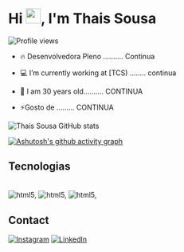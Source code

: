 <h1 align="left">Hi <img src="https://raw.githubusercontent.com/kaueMarques/kaueMarques/master/hi.gif" height="30px">, I'm Thais Sousa</h1>
<p align="left"> <img src="https://komarev.com/ghpvc/?username=ThiagoSousaa&color=yellow" alt="Profile views" /> </p>

- 🔥 Desenvolvedora Pleno .......... Continua

- 💻 I’m currently working at [TCS) ........ continua

- 💬 I am 30 years old.......... CONTINUA

- ⚡Gosto de ......... CONTINUA

![Thais Sousa GitHub stats](https://github-readme-stats.vercel.app/api?username=thais-28&show_icons=true&theme=tokyonight)

[![Ashutosh's github activity graph](https://github-readme-activity-graph.vercel.app/graph?username=Thais-28&bg_color=0d0d12&color=fbb7f6&line=8dceba&point=379bb3&area=true&hide_border=true)](https://github.com/ashutosh00710/github-readme-activity-graph)


## **Tecnologias**

<div style="display: inline_block"><br/>
   <img align="center" alt="html5," src="https://img.shields.io/badge/C%23-239120?style=for-the-badge&logo=c-sharp&logoColor=white"/>
   <img align="center" alt="html5," src="https://img.shields.io/badge/Java-ED8B00?style=for-the-badge&logo=openjdk&logoColor=white"/>
   <img align="center" alt="html5," src="https://img.shields.io/badge/Amazon_AWS-232F3E?style=for-the-badge&logo=amazon-aws&logoColor=white"/>  
</div>

## **Contact**

<!-- Links -->
[![Instagram](https://img.shields.io/badge/Instagram-E4405F?style=for-the-badge&logo=instagram&logoColor=white)](https://www.instagram.com/tha.s28/)
[![LinkedIn](https://img.shields.io/badge/LinkedIn-0077B5?style=for-the-badge&logo=linkedin&logoColor=white)]()


